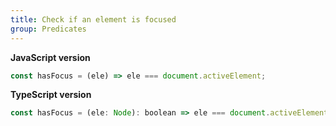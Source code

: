 ```yaml
---
title: Check if an element is focused
group: Predicates
---
```


**JavaScript version**

```js
const hasFocus = (ele) => ele === document.activeElement;
```

**TypeScript version**

```js
const hasFocus = (ele: Node): boolean => ele === document.activeElement;
```
